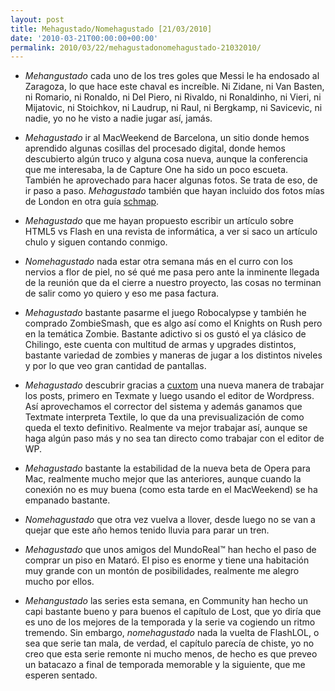 ```yaml
---
layout: post
title: Mehagustado/Nomehagustado [21/03/2010]
date: '2010-03-21T00:00:00+00:00'
permalink: 2010/03/22/mehagustadonomehagustado-21032010/
---
```

- *Mehangustado* cada uno de los tres goles que Messi le ha endosado al Zaragoza, lo que hace este chaval es increíble. Ni Zidane, ni Van Basten, ni Romario, ni Ronaldo, ni Del Piero, ni Rivaldo, ni Ronaldinho, ni Vieri, ni Mijatovic, ni Stoichkov, ni Laudrup, ni Raul, ni Bergkamp, ni Savicevic, ni nadie, yo no he visto a nadie jugar así, jamás.

- *Mehagustado* ir al MacWeekend de Barcelona, un sitio donde hemos aprendido algunas cosillas del procesado digital, donde hemos descubierto algún truco y alguna cosa nueva, aunque la conferencia que me interesaba, la de Capture One ha sido un poco escueta. También he aprovechado para hacer algunas fotos. Se trata de eso, de ir paso a paso. *Mehagustado* también que hayan incluido dos fotos mías de London en otra guía [schmap](http://schmap.com/).

- *Mehagustado* que me hayan propuesto escribir un artículo sobre HTML5 vs Flash en una revista de informática, a ver si saco un artículo chulo y siguen contando conmigo.

- *Nomehagustado* nada estar otra semana más en el curro con los nervios a flor de piel, no sé qué me pasa pero ante la inminente llegada de la reunión que da el cierre a nuestro proyecto, las cosas no terminan de salir como yo quiero y eso me pasa factura.

- *Mehagustado* bastante pasarme el juego Robocalypse y también he comprado ZombieSmash, que es algo así como el Knights on Rush pero en la temática Zombie. Bastante adictivo si os gustó el ya clásico de Chilingo, este cuenta con multitud de armas y upgrades distintos, bastante variedad de zombies y maneras de jugar a los distintos niveles y por lo que veo gran cantidad de pantallas.

- *Mehagustado*  descubrir gracias a [cuxtom](http://cuxtom.com/) una nueva manera de trabajar los posts, primero en Texmate y luego usando el editor de Wordpress. Así aprovechamos el corrector del sistema y además ganamos que Textmate interpreta Textile, lo que da una previsualización de como queda el texto definitivo. Realmente va mejor trabajar así, aunque se haga algún paso más y no sea tan directo como trabajar con el editor de WP. 

- *Mehagustado* bastante la estabilidad de la nueva beta de Opera para Mac, realmente  mucho mejor que las anteriores, aunque cuando la conexión no es muy buena (como esta tarde en el MacWeekend) se ha empanado bastante.

- *Nomehagustado* que otra vez vuelva a llover, desde luego no se van a quejar que este año hemos tenido lluvia para parar un tren.

- *Mehagustado* que unos amigos del MundoReal&trade; han hecho el paso de comprar un piso en Mataró. El piso es enorme y tiene una habitación muy grande con un montón de posibilidades, realmente me alegro mucho por ellos.

- *Mehangustado* las series esta semana, en Community han hecho un capi bastante bueno y para buenos el capítulo de Lost, que yo diría que es uno de los mejores de la temporada y la serie va cogiendo un ritmo tremendo. Sin embargo, *nomehagustado* nada la vuelta de FlashLOL, o sea que serie tan mala, de verdad, el capítulo parecía de chiste, yo no creo que esta serie remonte ni mucho menos, de hecho es que preveo un batacazo a final de temporada memorable y la siguiente, que me esperen sentado.

